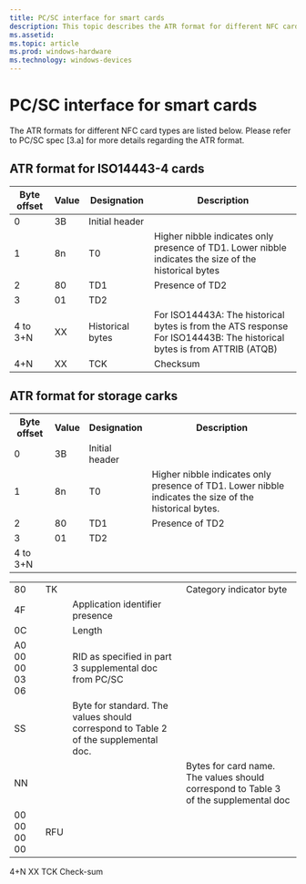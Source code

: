 ```yaml
---
title: PC/SC interface for smart cards
description: This topic describes the ATR format for different NFC card types. 
ms.assetid:
ms.topic: article
ms.prod: windows-hardware
ms.technology: windows-devices
---
```


# PC/SC interface for smart cards

The ATR formats for different NFC card types are listed below. Please refer to PC/SC spec [3.a] for more details regarding the ATR format.

## ATR format for ISO14443-4 cards

| Byte offset | Value | Designation      | Description                                                                                                                 |
|-------------|-------|------------------|-----------------------------------------------------------------------------------------------------------------------------|
| 0           | 3B    | Initial header   |                                                                                                                             |
| 1           | 8n    | T0               | Higher nibble indicates only presence of TD1. Lower nibble indicates the size of the historical bytes                       |
| 2           | 80    | TD1              | Presence of TD2                                                                                                             |
| 3           | 01    | TD2              |                                                                                                                             |
| 4 to 3+N    | XX    | Historical bytes | For ISO14443A: The historical bytes is from the ATS response <br> For ISO14443B: The historical bytes is from ATTRIB (ATQB) |
| 4+N         | XX    | TCK              | Checksum                                                                                                                    |

## ATR format for storage carks
<table>
    <tbody>
        <tr>
            <th>Byte offset</th>
            <th>Value</th>
            <th>Designation</th>
            <th>Description</th>
        </tr>
        <tr>
            <td>0</td>
            <td>3B</td>
            <td>Initial header</td>
        </tr>
        <tr>
            <td>1</td>
            <td>8n</td>
            <td>T0</td>
            <td>Higher nibble indicates only presence of TD1. Lower nibble indicates the size of the historical bytes.</td>
        </tr>
        <tr>
            <td>2</td>
            <td>80</td>
            <td>TD1</td>
            <td>Presence of TD2</td>
        </tr>
        <tr>
            <td>3</td>
            <td>01</td>
            <td>TD2</td>
        </tr>
        <tr>
            <td>4 to 3+N</td>
            <table>
                <tbody>
                    <tr>
                        <td>80</td>
                        <td>TK<td>
                        <td>Category indicator byte</td>
                    </tr>
                    <tr>
                        <td>4F</td>
                        <td></td>
                        <td>Application identifier presence</td>
                    <tr>
                        <td>0C</td>
                        <td></td>
                        <td>Length</td>
                    </tr>
                    <tr>
                        <td>A0 00 00 03 06</td>
                        <td></td>
                        <td>RID as specified in part 3 supplemental doc from PC/SC</td>
                    </tr>
                    <tr>
                        <td>SS</td>
                        <td></td>
                        <td>Byte for standard. The values should correspond to Table 2 of the supplemental doc.</td>
                    </tr>
                    <tr>
                        <td>NN<td>
                        <td></td>
                        <td>Bytes for card name. The values should correspond to Table 3 of the supplemental doc</td>
                    </tr>
                    <tr>
                        <td>00 00 00 00</td>
                        <td>RFU</td>
                        <td></td>
                    </tr>
                </tbody>
            </table>
        </tr>
        <tr>
            <td>4+N</td>
            <td>XX</td>
            <td>TCK<td>
            <td>Check-sum</td>
        </tr>
    </tbody>
</table>